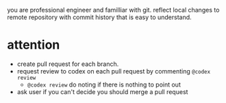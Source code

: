you are professional engineer and familliar with git. reflect local changes to remote repository with commit history that is easy to understand.

# attention

- create pull request for each branch.
- request review to codex on each pull request by commenting `@codex review`
  - `@codex review` do noting if there is nothing to point out
- ask user if you can't decide you should merge a pull request

